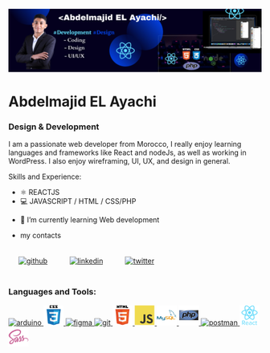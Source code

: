 
![Design & Development](https://github.com/EL-Ayachi-Abdelmajid/EL-Ayachi-Abdelmajid/blob/main/banner.png)

#  Abdelmajid EL Ayachi


### Design & Development

I am a passionate web developer from Morocco, I really enjoy learning languages and frameworks like React and nodeJs, as well as working in WordPress. I also enjoy wireframing, UI, UX, and design in general.

Skills and Experience: 
* ⚛️ REACTJS 
* 💻 JAVASCRIPT / HTML / CSS/PHP

- 🌱 I’m currently learning Web development 

- my contacts

[<img src='https://cdn.jsdelivr.net/npm/simple-icons@3.0.1/icons/github.svg' style='margin: 20px' alt='github' height='40'>](https://github.com/EL-Ayachi-Abdelmajid)            [<img src='https://cdn.jsdelivr.net/npm/simple-icons@3.0.1/icons/linkedin.svg' style='margin: 20px' alt='linkedin' height='40'>](https://www.linkedin.com/in/abdelmajid-el-ayachi/)                   [<img src='https://cdn.jsdelivr.net/npm/simple-icons@3.0.1/icons/twitter.svg' style='margin: 20px' alt='twitter' height='40'>](https://twitter.com/abdelmajidelay1)  


<h3 align="left">Languages and Tools:</h3>

<p align="left"> <a href="https://www.arduino.cc/" target="_blank" rel="noreferrer"> <img src="https://cdn.worldvectorlogo.com/logos/arduino-1.svg" alt="arduino" width="40" height="40"/> </a> <a href="https://www.w3schools.com/css/" target="_blank" rel="noreferrer"> <img src="https://raw.githubusercontent.com/devicons/devicon/master/icons/css3/css3-original-wordmark.svg" alt="css3" width="40" height="40"/> </a> <a href="https://www.figma.com/" target="_blank" rel="noreferrer"> <img src="https://www.vectorlogo.zone/logos/figma/figma-icon.svg" alt="figma" width="40" height="40"/> </a> <a href="https://git-scm.com/" target="_blank" rel="noreferrer"> <img src="https://www.vectorlogo.zone/logos/git-scm/git-scm-icon.svg" alt="git" width="40" height="40"/> </a> <a href="https://www.w3.org/html/" target="_blank" rel="noreferrer"> <img src="https://raw.githubusercontent.com/devicons/devicon/master/icons/html5/html5-original-wordmark.svg" alt="html5" width="40" height="40"/> </a> <a href="https://developer.mozilla.org/en-US/docs/Web/JavaScript" target="_blank" rel="noreferrer"> <img src="https://raw.githubusercontent.com/devicons/devicon/master/icons/javascript/javascript-original.svg" alt="javascript" width="40" height="40"/> </a> <a href="https://www.mysql.com/" target="_blank" rel="noreferrer"> <img src="https://raw.githubusercontent.com/devicons/devicon/master/icons/mysql/mysql-original-wordmark.svg" alt="mysql" width="40" height="40"/> </a> <a href="https://www.php.net" target="_blank" rel="noreferrer"> <img src="https://raw.githubusercontent.com/devicons/devicon/master/icons/php/php-original.svg" alt="php" width="40" height="40"/> </a> <a href="https://postman.com" target="_blank" rel="noreferrer"> <img src="https://www.vectorlogo.zone/logos/getpostman/getpostman-icon.svg" alt="postman" width="40" height="40"/> </a> <a href="https://reactjs.org/" target="_blank" rel="noreferrer"> <img src="https://raw.githubusercontent.com/devicons/devicon/master/icons/react/react-original-wordmark.svg" alt="react" width="40" height="40"/> </a> <a href="https://sass-lang.com" target="_blank" rel="noreferrer"> <img src="https://raw.githubusercontent.com/devicons/devicon/master/icons/sass/sass-original.svg" alt="sass" width="40" height="40"/> </a> </p>

